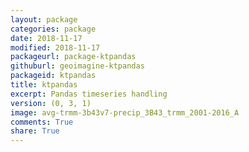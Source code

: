 ```yaml
---
layout: package
categories: package
date: 2018-11-17
modified: 2018-11-17
packageurl: package-ktpandas
githuburl: geoimagine-ktpandas
packageid: ktpandas
title: ktpandas
excerpt: Pandas timeseries handling
version: (0, 3, 1)
image: avg-trmm-3b43v7-precip_3B43_trmm_2001-2016_A
comments: True
share: True
---
```

